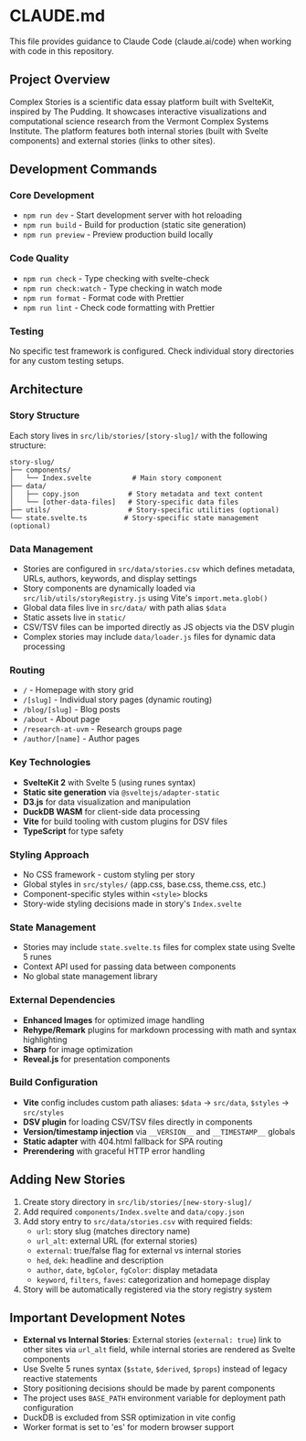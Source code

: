 # CLAUDE.md

This file provides guidance to Claude Code (claude.ai/code) when working with code in this repository.

## Project Overview

Complex Stories is a scientific data essay platform built with SvelteKit, inspired by The Pudding. It showcases interactive visualizations and computational science research from the Vermont Complex Systems Institute. The platform features both internal stories (built with Svelte components) and external stories (links to other sites).

## Development Commands

### Core Development
- `npm run dev` - Start development server with hot reloading
- `npm run build` - Build for production (static site generation)
- `npm run preview` - Preview production build locally

### Code Quality
- `npm run check` - Type checking with svelte-check
- `npm run check:watch` - Type checking in watch mode
- `npm run format` - Format code with Prettier
- `npm run lint` - Check code formatting with Prettier

### Testing
No specific test framework is configured. Check individual story directories for any custom testing setups.

## Architecture

### Story Structure
Each story lives in `src/lib/stories/[story-slug]/` with the following structure:
```
story-slug/
├── components/
│   └── Index.svelte          # Main story component
├── data/
│   ├── copy.json            # Story metadata and text content
│   └── [other-data-files]   # Story-specific data files
├── utils/                   # Story-specific utilities (optional)
└── state.svelte.ts         # Story-specific state management (optional)
```

### Data Management
- Stories are configured in `src/data/stories.csv` which defines metadata, URLs, authors, keywords, and display settings
- Story components are dynamically loaded via `src/lib/utils/storyRegistry.js` using Vite's `import.meta.glob()`
- Global data files live in `src/data/` with path alias `$data`
- Static assets live in `static/`
- CSV/TSV files can be imported directly as JS objects via the DSV plugin
- Complex stories may include `data/loader.js` files for dynamic data processing

### Routing
- `/` - Homepage with story grid
- `/[slug]` - Individual story pages (dynamic routing)
- `/blog/[slug]` - Blog posts  
- `/about` - About page
- `/research-at-uvm` - Research groups page
- `/author/[name]` - Author pages

### Key Technologies
- **SvelteKit 2** with Svelte 5 (using runes syntax)
- **Static site generation** via `@sveltejs/adapter-static`
- **D3.js** for data visualization and manipulation
- **DuckDB WASM** for client-side data processing
- **Vite** for build tooling with custom plugins for DSV files
- **TypeScript** for type safety

### Styling Approach
- No CSS framework - custom styling per story
- Global styles in `src/styles/` (app.css, base.css, theme.css, etc.)
- Component-specific styles within `<style>` blocks
- Story-wide styling decisions made in story's `Index.svelte`

### State Management
- Stories may include `state.svelte.ts` files for complex state using Svelte 5 runes
- Context API used for passing data between components
- No global state management library

### External Dependencies
- **Enhanced Images** for optimized image handling
- **Rehype/Remark** plugins for markdown processing with math and syntax highlighting
- **Sharp** for image optimization
- **Reveal.js** for presentation components

### Build Configuration
- **Vite** config includes custom path aliases: `$data` → `src/data`, `$styles` → `src/styles`
- **DSV plugin** for loading CSV/TSV files directly in components
- **Version/timestamp injection** via `__VERSION__` and `__TIMESTAMP__` globals
- **Static adapter** with 404.html fallback for SPA routing
- **Prerendering** with graceful HTTP error handling

## Adding New Stories

1. Create story directory in `src/lib/stories/[new-story-slug]/`
2. Add required `components/Index.svelte` and `data/copy.json`
3. Add story entry to `src/data/stories.csv` with required fields:
   - `url`: story slug (matches directory name)
   - `url_alt`: external URL (for external stories)
   - `external`: true/false flag for external vs internal stories
   - `hed`, `dek`: headline and description
   - `author`, `date`, `bgColor`, `fgColor`: display metadata
   - `keyword`, `filters`, `faves`: categorization and homepage display
4. Story will be automatically registered via the story registry system

## Important Development Notes

- **External vs Internal Stories**: External stories (`external: true`) link to other sites via `url_alt` field, while internal stories are rendered as Svelte components
- Use Svelte 5 runes syntax (`$state`, `$derived`, `$props`) instead of legacy reactive statements
- Story positioning decisions should be made by parent components
- The project uses `BASE_PATH` environment variable for deployment path configuration
- DuckDB is excluded from SSR optimization in vite config
- Worker format is set to 'es' for modern browser support
